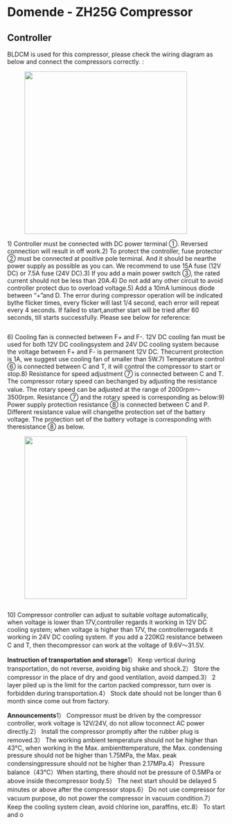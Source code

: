 # Domende - ZH25G Compressor

## **Controller**

BLDCM is used for this compressor, please check the wiring diagram as below and connect the compressors correctly. :

<figure><img src="https://ae01.alicdn.com/kf/S41a244a34e46466c8e4b416ab5a1a6ae5.jpg" alt="" width="375"><figcaption></figcaption></figure>

1\) Controller must be connected with DC power terminal ①. Reversed connection will result in off work.2) To protect the controller, fuse protector ② must be connected at positive pole terminal. And it should be nearthe power supply as possible as you can. We recommend to use 15A fuse (12V DC) or 7.5A fuse (24V DC).3) If you add a main power switch ③, the rated current should not be less than 20A.4) Do not add any other circuit to avoid controller protect duo to overload voltage.5) Add a 10mA luminous diode between “+”and D. The error during compressor operation will be indicated bythe flicker times, every flicker will last 1/4 second, each error will repeat every 4 seconds. If failed to start,another start will be tried after 60 seconds, till starts successfully. Please see below for reference:

<figure><img src="https://ae01.alicdn.com/kf/Se5d0c22fd08249c0a5f321c0b1c383cct.jpg" alt=""><figcaption></figcaption></figure>

6\) Cooling fan is connected between F+ and F-. 12V DC cooling fan must be used for both 12V DC coolingsystem and 24V DC cooling system because the voltage between F+ and F- is permanent 12V DC. Thecurrent protection is 1A, we suggest use cooling fan of smaller than 5W.7) Temperature control ⑥ is connected between C and T, it will control the compressor to start or stop.8) Resistance for speed adjustment ⑦ is connected between C and T. The compressor rotary speed can bechanged by adjusting the resistance value. The rotary speed can be adjusted at the range of 2000rpm～3500rpm. Resistance ⑦ and the rotary speed is corresponding as below:9) Power supply protection resistance ⑧ is connected between C and P. Different resistance value will changethe protection set of the battery voltage. The protection set of the battery voltage is corresponding with theresistance ⑧ as below.

<figure><img src="https://ae01.alicdn.com/kf/Sc06eff0b995941a7beeb8a811bc4c1800.jpg" alt="" width="375"><figcaption></figcaption></figure>

<figure><img src="https://ae01.alicdn.com/kf/S3d539b726d1d4654928493f05847fcf2q.jpg" alt=""><figcaption></figcaption></figure>

10\) Compressor controller can adjust to suitable voltage automatically, when voltage is lower than 17V,controller regards it working in 12V DC cooling system; when voltage is higher than 17V, the controllerregards it working in 24V DC cooling system. If you add a 220KΩ resistance between C and T, then thecompressor can work at the voltage of 9.6V～31.5V.

**Instruction of transportation and storage**1） Keep vertical during transportation, do not reverse, avoiding big shake and shock.2） Store the compressor in the place of dry and good ventilation, avoid damped.3） 2 layer piled up is the limit for the carton packed compressor, turn over is forbidden during transportation.4） Stock date should not be longer than 6 month since come out from factory.

**Announcements**1） Compressor must be driven by the compressor controller, work voltage is 12V/24V, do not allow toconnect AC power directly.2） Install the compressor promptly after the rubber plug is removed.3） The working ambient temperature should not be higher than 43℃, when working in the Max. ambienttemperature, the Max. condensing pressure should not be higher than 1.75MPa, the Max. peak condensingpressure should not be higher than 2.17MPa.4） Pressure balance（43℃）When starting, there should not be pressure of 0.5MPa or above inside thecompressor body.5） The next start should be delayed 5 minutes or above after the compressor stops.6） Do not use compressor for vacuum purpose, do not power the compressor in vacuum condition.7） Keep the cooling system clean, avoid chlorine ion, paraffins, etc.8） To start and o
